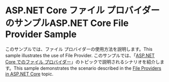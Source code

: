 # <a name="aspnet-core-file-provider-sample"></a><span data-ttu-id="99221-101">ASP.NET Core ファイル プロバイダーのサンプル</span><span class="sxs-lookup"><span data-stu-id="99221-101">ASP.NET Core File Provider Sample</span></span>

<span data-ttu-id="99221-102">このサンプルでは、ファイル プロバイダーの使用方法を説明します。</span><span class="sxs-lookup"><span data-stu-id="99221-102">This sample illustrates the use of File Provider.</span></span> <span data-ttu-id="99221-103">このサンプルでは、「[ASP.NET Core でのファイル プロバイダー](https://docs.microsoft.com/aspnet/core/fundamentals/file-providers)」のトピックで説明されるシナリオを紹介します。</span><span class="sxs-lookup"><span data-stu-id="99221-103">This sample demonstrates the scenario described in the [File Providers in ASP.NET Core](https://docs.microsoft.com/aspnet/core/fundamentals/file-providers) topic.</span></span>
